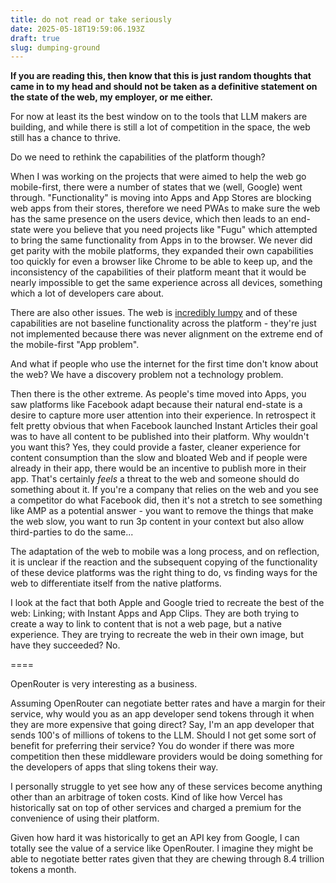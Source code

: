 ```yaml
---
title: do not read or take seriously
date: 2025-05-18T19:59:06.193Z
draft: true
slug: dumping-ground
---
```


**If you are reading this, then know that this is just random thoughts that came in to my head and should not be taken as a definitive statement on the state of the web, my employer, or me either.**

For now at least its the best window on to the tools that LLM makers are building, and while there is still a lot of competition in the space, the web still has a chance to thrive.

Do we need to rethink the capabilities of the platform though?

When I was working on the projects that were aimed to help the web go mobile-first, there were a number of states that we (well, Google) went through. "Functionality" is moving into Apps and App Stores are blocking web apps from their stores, therefore we need PWAs to make sure the web has the same presence on the users device, which then leads to an end-state were you believe that you need projects like "Fugu" which attempted to bring the same functionality from Apps in to the browser. We never did get parity with the mobile platforms, they expanded their own capabilities too quickly for even a browser like Chrome to be able to keep up, and the inconsistency of the capabilities of their platform meant that it would be nearly impossible to get the same experience across all devices, something which a lot of developers care about.

There are also other issues. The web is [incredibly lumpy](https://paul.kinlan.me/the-lumpy-web/) and of these capabilities are not baseline functionality across the platform - they're just not implemented because there was never alignment on the extreme end of the mobile-first "App problem".

And what if people who use the internet for the first time don't know about the web? We have a discovery problem not a technology problem.

Then there is the other extreme. As people's time moved into Apps, you saw platforms like Facebook adapt because their natural end-state is a desire to capture more user attention into their experience. In retrospect it felt pretty obvious that when Facebook launched Instant Articles their goal was to have all content to be published into their platform. Why wouldn't you want this? Yes, they could provide a faster, cleaner experience for content consumption than the slow and bloated Web and if people were already in their app, there would be an incentive to publish more in their app. That's certainly _feels_ a threat to the web and someone should do something about it. If you're a company that relies on the web and you see a competitor do what Facebook did, then it's not a stretch to see something like AMP as a potential answer - you want to remove the things that make the web slow, you want to run 3p content in your context but also allow third-parties to do the same...

The adaptation of the web to mobile was a long process, and on reflection, it is unclear if the reaction and the subsequent copying of the functionality of these device platforms was the right thing to do, vs finding ways for the web to differentiate itself from the native platforms.

I look at the fact that both Apple and Google tried to recreate the best of the web: Linking; with Instant Apps and App Clips. They are both trying to create a way to link to content that is not a web page, but a native experience. They are trying to recreate the web in their own image, but have they succeeded? No.

====

OpenRouter is very interesting as a business.

Assuming OpenRouter can negotiate better rates and have a margin for their service, why would you as an app developer send tokens through it when they are more expensive that going direct? Say, I'm an app developer that sends 100's of millions of tokens to the LLM. Should I not get some sort of benefit for preferring their service? You do wonder if there was more competition then these middleware providers would be doing something for the developers of apps that sling tokens their way.

I personally struggle to yet see how any of these services become anything other than an arbitrage of token costs. Kind of like how Vercel has historically sat on top of other services and charged a premium for the convenience of using their platform.

Given how hard it was historically to get an API key from Google, I can totally see the value of a service like OpenRouter. I imagine they might be able to negotiate better rates given that they are chewing through 8.4 trillion tokens a month.
